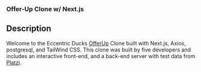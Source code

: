 

### Offer-Up Clone w/ Next.js



## Description

Welcome to the Eccentric Ducks [OfferUp](https://offerup.com/) Clone built with Next.js, Axios, postgresql, and TailWind CSS. This clone was built by five developers and includes an interactive front-end, and a back-end server with test data from [Platzi](https://fakeapi.platzi.com/). 
